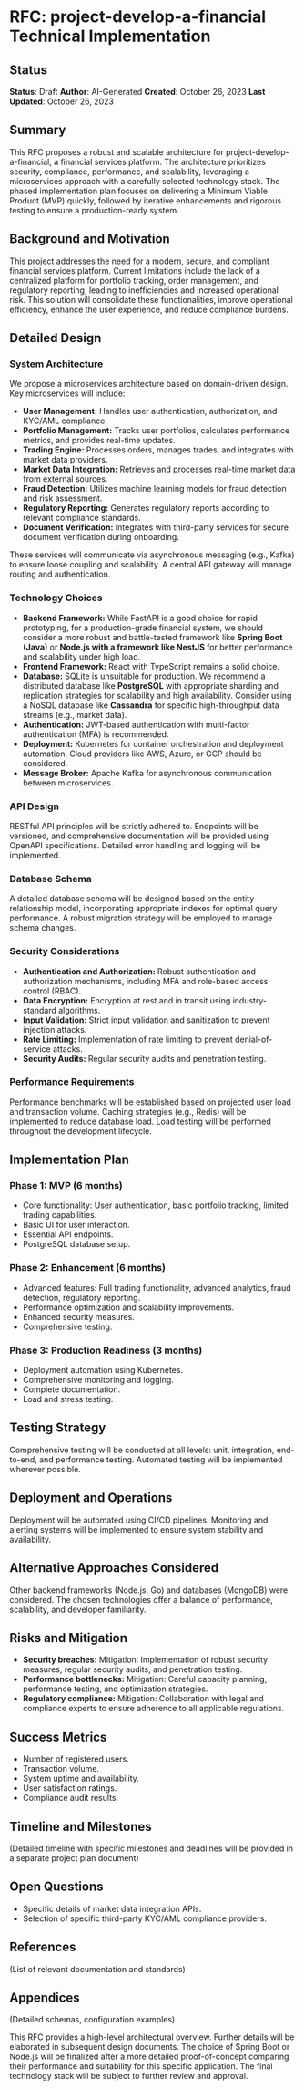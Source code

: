 # RFC: project-develop-a-financial Technical Implementation

## Status
**Status**: Draft
**Author**: AI-Generated
**Created**: October 26, 2023
**Last Updated**: October 26, 2023

## Summary

This RFC proposes a robust and scalable architecture for project-develop-a-financial, a financial services platform.  The architecture prioritizes security, compliance, performance, and scalability, leveraging a microservices approach with a carefully selected technology stack.  The phased implementation plan focuses on delivering a Minimum Viable Product (MVP) quickly, followed by iterative enhancements and rigorous testing to ensure a production-ready system.

## Background and Motivation

This project addresses the need for a modern, secure, and compliant financial services platform.  Current limitations include the lack of a centralized platform for portfolio tracking, order management, and regulatory reporting, leading to inefficiencies and increased operational risk. This solution will consolidate these functionalities, improve operational efficiency, enhance the user experience, and reduce compliance burdens.

## Detailed Design

### System Architecture

We propose a microservices architecture based on domain-driven design.  Key microservices will include:

* **User Management:** Handles user authentication, authorization, and KYC/AML compliance.
* **Portfolio Management:** Tracks user portfolios, calculates performance metrics, and provides real-time updates.
* **Trading Engine:** Processes orders, manages trades, and integrates with market data providers.
* **Market Data Integration:**  Retrieves and processes real-time market data from external sources.
* **Fraud Detection:**  Utilizes machine learning models for fraud detection and risk assessment.
* **Regulatory Reporting:** Generates regulatory reports according to relevant compliance standards.
* **Document Verification:**  Integrates with third-party services for secure document verification during onboarding.

These services will communicate via asynchronous messaging (e.g., Kafka) to ensure loose coupling and scalability.  A central API gateway will manage routing and authentication.

### Technology Choices

* **Backend Framework:**  While FastAPI is a good choice for rapid prototyping, for a production-grade financial system, we should consider a more robust and battle-tested framework like **Spring Boot (Java)** or **Node.js with a framework like NestJS** for better performance and scalability under high load.
* **Frontend Framework:** React with TypeScript remains a solid choice.
* **Database:**  SQLite is unsuitable for production. We recommend a distributed database like **PostgreSQL** with appropriate sharding and replication strategies for scalability and high availability.  Consider using a NoSQL database like **Cassandra** for specific high-throughput data streams (e.g., market data).
* **Authentication:** JWT-based authentication with multi-factor authentication (MFA) is recommended.
* **Deployment:** Kubernetes for container orchestration and deployment automation.  Cloud providers like AWS, Azure, or GCP should be considered.
* **Message Broker:** Apache Kafka for asynchronous communication between microservices.

### API Design

RESTful API principles will be strictly adhered to.  Endpoints will be versioned, and comprehensive documentation will be provided using OpenAPI specifications.  Detailed error handling and logging will be implemented.

### Database Schema

A detailed database schema will be designed based on the entity-relationship model, incorporating appropriate indexes for optimal query performance.  A robust migration strategy will be employed to manage schema changes.

### Security Considerations

* **Authentication and Authorization:**  Robust authentication and authorization mechanisms, including MFA and role-based access control (RBAC).
* **Data Encryption:**  Encryption at rest and in transit using industry-standard algorithms.
* **Input Validation:**  Strict input validation and sanitization to prevent injection attacks.
* **Rate Limiting:**  Implementation of rate limiting to prevent denial-of-service attacks.
* **Security Audits:** Regular security audits and penetration testing.


### Performance Requirements

Performance benchmarks will be established based on projected user load and transaction volume.  Caching strategies (e.g., Redis) will be implemented to reduce database load.  Load testing will be performed throughout the development lifecycle.

## Implementation Plan

### Phase 1: MVP (6 months)

* Core functionality: User authentication, basic portfolio tracking, limited trading capabilities.
* Basic UI for user interaction.
* Essential API endpoints.
* PostgreSQL database setup.

### Phase 2: Enhancement (6 months)

* Advanced features:  Full trading functionality, advanced analytics, fraud detection, regulatory reporting.
* Performance optimization and scalability improvements.
* Enhanced security measures.
* Comprehensive testing.

### Phase 3: Production Readiness (3 months)

* Deployment automation using Kubernetes.
* Comprehensive monitoring and logging.
* Complete documentation.
* Load and stress testing.


## Testing Strategy

Comprehensive testing will be conducted at all levels: unit, integration, end-to-end, and performance testing.  Automated testing will be implemented wherever possible.

## Deployment and Operations

Deployment will be automated using CI/CD pipelines.  Monitoring and alerting systems will be implemented to ensure system stability and availability.

## Alternative Approaches Considered

Other backend frameworks (Node.js, Go) and databases (MongoDB) were considered.  The chosen technologies offer a balance of performance, scalability, and developer familiarity.

## Risks and Mitigation

* **Security breaches:**  Mitigation:  Implementation of robust security measures, regular security audits, and penetration testing.
* **Performance bottlenecks:** Mitigation:  Careful capacity planning, performance testing, and optimization strategies.
* **Regulatory compliance:** Mitigation:  Collaboration with legal and compliance experts to ensure adherence to all applicable regulations.


## Success Metrics

* Number of registered users.
* Transaction volume.
* System uptime and availability.
* User satisfaction ratings.
* Compliance audit results.

## Timeline and Milestones

(Detailed timeline with specific milestones and deadlines will be provided in a separate project plan document)


## Open Questions

* Specific details of market data integration APIs.
* Selection of specific third-party KYC/AML compliance providers.

## References

(List of relevant documentation and standards)


## Appendices

(Detailed schemas, configuration examples)


This RFC provides a high-level architectural overview.  Further details will be elaborated in subsequent design documents.  The choice of Spring Boot or Node.js will be finalized after a more detailed proof-of-concept comparing their performance and suitability for this specific application.  The final technology stack will be subject to further review and approval.
